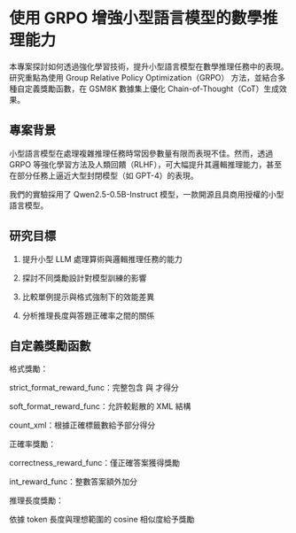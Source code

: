 # 使用 GRPO 增強小型語言模型的數學推理能力
本專案探討如何透過強化學習技術，提升小型語言模型在數學推理任務中的表現。研究重點為使用 Group Relative Policy Optimization（GRPO） 方法，並結合多種自定義獎勵函數，在 GSM8K 數據集上優化 Chain-of-Thought（CoT）生成效果。

## 專案背景
小型語言模型在處理複雜推理任務時常因參數量有限而表現不佳。然而，透過 GRPO 等強化學習方法及人類回饋（RLHF），可大幅提升其邏輯推理能力，甚至在部分任務上逼近大型封閉模型（如 GPT-4）的表現。

我們的實驗採用了 Qwen2.5-0.5B-Instruct 模型，一款開源且具商用授權的小型語言模型。

## 研究目標
1. 提升小型 LLM 處理算術與邏輯推理任務的能力

2. 探討不同獎勵設計對模型訓練的影響

3. 比較單例提示與格式強制下的效能差異

4. 分析推理長度與答題正確率之間的關係

## 自定義獎勵函數
格式獎勵：

strict_format_reward_func：完整包含 <reasoning> 與 <answer> 才得分

soft_format_reward_func：允許較鬆散的 XML 結構

count_xml：根據正確標籤數給予部分得分

正確率獎勵：

correctness_reward_func：僅正確答案獲得獎勵

int_reward_func：整數答案額外加分

推理長度獎勵：

依據 token 長度與理想範圍的 cosine 相似度給予獎勵
